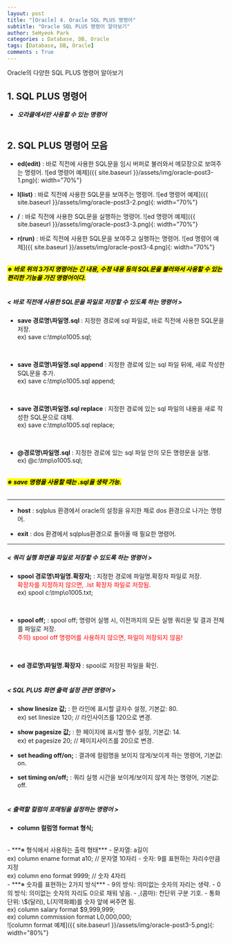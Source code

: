 ```yaml
---
layout: post
title: "[Oracle] 4. Oracle SQL PLUS 명령어"
subtitle: "Oracle SQL PLUS 명령어 알아보기"
author: SeHyeok Park
categories : Database, DB, Oracle
tags: [Database, DB, Oracle]
comments : True
---
```

<div id='preview' class='display-none'>
Oracle의 다양한 SQL PLUS 명령어 알아보기
</div>

## 1. SQL PLUS 명령어
- ***오라클에서만 사용할 수 있는 명령어***
<br><br>

## 2. SQL PLUS 명령어 모음
- **ed(edit)** 
: 바로 직전에 사용한 SQL문을 임시 버퍼로 불러와서 메모장으로 보여주는 명령어.
![ed 명령어 예제]({{ site.baseurl }}/assets/img/oracle-post3-1.png){: width="70%"}

- **l(list)**
: 바로 직전에 사용한 SQL문을 보여주는 명령어.
![ed 명령어 예제]({{ site.baseurl }}/assets/img/oracle-post3-2.png){: width="70%"}

- **/**
: 바로 직전에 사용한 SQL문을 실행하는 명령어.
![ed 명령어 예제]({{ site.baseurl }}/assets/img/oracle-post3-3.png){: width="70%"}

- **r(run)**
: 바로 직전에 사용한 SQL문을 보여주고 실행하는 명령어.
![ed 명령어 예제]({{ site.baseurl }}/assets/img/oracle-post3-4.png){: width="70%"}
<br><br>

***<mark>※ 바로 위의 3가지 명령어는 긴 내용, 수정 내용 등의 SQL문을 불러와서 사용할 수 있는 편리한 기능을 가진 명령어이다.</mark>***
<br><br>

##### < 바로 직전에 사용한 SQL문을 파일로 저장할 수 있도록 하는 명령어 > 
- **save 경로명\파일명.sql**
: 지정한 경로에 sql 파일로, 바로 직전에 사용한 SQL문을 저장.<br>
ex) save c:\tmp\o1005.sql;
<br>

- **save 경로명\파일명.sql append**
: 지정한 경로에 있는 sql 파일 뒤에, 새로 작성한 SQL문을 추가.<br>
ex) save c:\tmp\o1005.sql append;
<br>

- **save 경로명\파일명.sql replace**
: 지정한 경로에 있는 sql 파일의 내용을 새로 작성한 SQL문으로 대체.<br>
ex) save c:\tmp\o1005.sql replace;
<br>

- **@경로명\파일명.sql**
: 지정한 경로에 있는 sql 파일 안의 모든 명령문을 실행.<br>
ex) @c:\tmp\o1005.sql;
<br><br>

***<mark>※ save 명령을 사용할 때는 .sql을 생략 가능.</mark>***
<br><br>
<hr>

- **host**
: sqlplus 환경에서 oracle의 설정을 유지한 채로 dos 환경으로 나가는 명령어.

- **exit**
: dos 환경에서 sqlplus환경으로 돌아올 때 필요한 명령어.
<hr>

##### < 쿼리 실행 화면을 파일로 저장할 수 있도록 하는 명령어 > 
- **spool 경로명\파일명.확장자;**
: 지정한 경로에 파일명.확장자 파일로 저장.<br>
<span style="color:red">확장자를 지정하지 않으면, .lst 확장자 파일로 저장됨.</span><br>
ex) spool c:\tmp\o1005.txt;
<br>

- **spool off;** 
: spool off; 명령어 실행 시, 이전까지의 모든 실행 쿼리문 및 결과 전체를 파일로 저장.<br>
<span style="color:red">주의) spool off 명령어를 사용하지 않으면, 파일이 저장되지 않음!</span>
<br>

- **ed 경로명\파일명.확장자**
: spool로 저장된 파일을 확인.
<br><br>

##### < SQL PLUS 화면 출력 설정 관련 명령어 >
- **show linesize 값;**
: 한 라인에 표시할 글자수 설정, 기본값: 80.<br>
ex) set linesize 120; // 라인사이즈를 120으로 변경.

- **show pagesize 값;**
: 한 페이지에 표시할 행수 설정, 기본값: 14.<br>
ex) et pagesize 20; // 페이지사이즈를 20으로 변경.

- **set heading off/on;** 
: 결과에 컬럼명을 보이지 않게/보이게 하는 명령어, 기본값: on.

- **set timing on/off;**
: 쿼리 실행 시간을 보이게/보이지 않게 하는 명령어, 기본값: off.
<br><br>

##### < 출력할 컬럼의 포매팅을 설정하는 명령어 > 
- **column 컬럼명 format 형식;**
<br>
  - ***※ 형식에서 사용하는 출력 형태***
    - 문자열: a길이<br>
    ex) column ename format a10; // 문자열 10자리
    - 숫자: 9를 표현하는 자리수만큼 지정<br>
    ex) column eno format 9999; // 숫자 4자리
  <br>
  - ***※ 숫자를 표현하는 2가지 방식***
    - 9의 방식: 의미없는 숫자의 자리는 생략.
    - 0의 방식: 의미없는 숫자의 자리도 0으로 채워 넣음.
    - ,(콤마): 천단위 구분 기호.
    - 통화단위: \$(달러), L(지역화폐)를 숫자 앞에 써주면 됨.<br>
    ex) column salary format $9,999,999;<br>
    ex) column commission format L0,000,000;<br>
    ![column format 예제]({{ site.baseurl }}/assets/img/oracle-post3-5.png){: width="80%"}